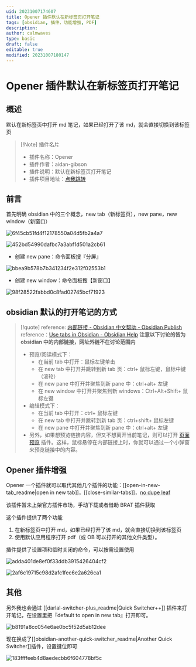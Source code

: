 ```yaml
---
uid: 20231007174607
title: Opener 插件默认在新标签页打开笔记
tags: [obsidian, 插件，功能增强, PDF]
description: 
author: calmwaves
type: basic
draft: false
editable: true
modified: 20231007180147
---
```


# Opener 插件默认在新标签页打开笔记

## 概述

默认在新标签页中打开 md 笔记，如果已经打开了该 md，就会直接切换到该标签页

> [!Note] 插件名片
> - 插件名称：Opener
> - 插件作者：aidan-gibson
> - 插件说明：默认在新标签页打开笔记
> - 插件项目地址：[点我跳转](https://github.com/aidan-gibson/obsidian-opener)

## 前言

首先明确 obsidian 中的三个概念，new tab（新标签页），new pane，new window（新窗口）

![6f45cb51fd4f12178550a04d5fb2a4a7](https://cdn.pkmer.cn/images/202310202119384.png!pkmer)

![452bd54990dafbc7a3abf1d501a2cb61](https://cdn.pkmer.cn/images/202310202119814.png!pkmer)

- 创建 new pane：命令面板搜『分屏』

![bbea9b578b7b341234f2e312f02553b1](https://cdn.pkmer.cn/images/202310202119316.png!pkmer)

- 创建 new window：命令面板搜【新窗口】

![98f28522fabbd0c8fad02745bcf71923](https://cdn.pkmer.cn/images/202310202119603.png!pkmer)

## obsidian 默认的打开笔记的方式

> [!quote]
> reference: [内部链接 - Obsidian 中文帮助 - Obsidian Publish](https://publish.obsidian.md/help-zh/%E4%BD%BF%E7%94%A8%E6%8C%87%E5%8D%97/%E5%86%85%E9%83%A8%E9%93%BE%E6%8E%A5#%E6%89%93%E5%BC%80%E9%93%BE%E6%8E%A5 )
> reference：[Use tabs in Obsidian - Obsidian Help](https://help.obsidian.md/User+interface/Use+tabs+in+Obsidian#Open+a+link)
> **注意以下讨论的皆为 obsidian 中的内部链接，网址外链不在讨论范围内**
> - 预览/阅读模式下：
> 	- 在当前 tab 中打开：鼠标左键单击
> 	- 在 new tab 中打开并跳转到新 tab 页：ctrl+ 鼠标左键，鼠标中键（滚轮）
> 	- 在 new pane 中打开并聚焦到新 pane 中：ctrl+alt+ 左键
> 	- 在 new window 中打开并聚焦到新 windows：Ctrl+Alt+Shift+ 鼠标左键
> - 编辑模式下：
> 	- 在当前 tab 中打开：ctrl+ 鼠标左键
> 	- 在 new tab 中打开并跳转到新 tab 页：ctrl+shift+ 鼠标左键
> 	- 在 new pane 中打开并聚焦到新 pane 中：ctrl+alt+ 左键
> - 另外，如果想预览链接内容，但又不想离开当前笔记，则可以打开 [页面预览](https://publish.obsidian.md/help-zh/%E6%8F%92%E4%BB%B6/%E9%A1%B5%E9%9D%A2%E9%A2%84%E8%A7%88) 插件。这样，鼠标悬停在内部链接上时，你就可以通过一个小弹窗来预览链接中的内容。

## Opener 插件增强

Opener 一个插件就可以取代其他几个插件的功能：[[open-in-new-tab_readme|open in new tab]]，[[close-similar-tabs]]，[no dupe leaf](https://github.com/scambier/obsidian-no-dupe-leaves) 

该插件暂未上架官方插件市场，手动下载或者借助 BRAT 插件获取

这个插件提供了两个功能

1. 在新标签页中打开 md，如果已经打开了该 md，就会直接切换到该标签页
2. 使用默认应用程序打开 pdf（或 OB 可以打开的其他文件类型）。

插件提供了设置项和临时关闭的命令，可以按需设置使用

![adda401de8ef0f33ddb3915426404cf2](https://cdn.pkmer.cn/images/202310202120114.png!pkmer)

![2af6c19715c98d2afc1fec6e2a626ca1](https://cdn.pkmer.cn/images/202310202120613.png!pkmer)

## 其他

另外我也会通过 [[darlal-switcher-plus_readme|Quick Switcher++]] 插件来打开笔记，在设置里把『default to open in new tab』打开即可。

![b8191a8cc054e6ae0bc5f52d5ab12dee](https://cdn.pkmer.cn/images/202310202120408.png!pkmer)

现在换成了[[obsidian-another-quick-switcher_readme|Another Quick Switcher]]插件，设置键位即可

![183ffffeeb4d8aedecbb6f604778bf5c](https://cdn.pkmer.cn/images/202310202120377.png!pkmer)
